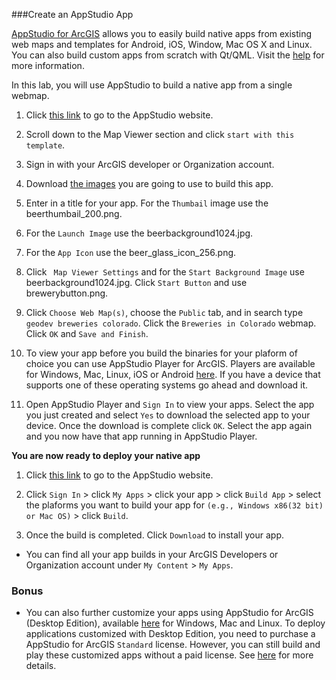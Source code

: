###Create an AppStudio App

[AppStudio for ArcGIS](http://www.esri.com/landing-pages/appstudio) allows you to easily build native apps from existing web maps and templates for Android, iOS, Window, Mac OS X and Linux. You can also build custom apps from scratch with Qt/QML. Visit the [help](http://doc.arcgis.com/en/appstudio/) for more information.

In this lab, you will use AppStudio to build a native app from a single webmap.


1. Click [this link](https://appstudio.arcgis.com/create.html) to go to the AppStudio website. 

2. Scroll down to the Map Viewer section and click `start with this template`. 

3. Sign in with your ArcGIS developer or Organization account.

4. Download [the images](https://onedrive.live.com/redir?resid=C6391DBDAAFC7209!29697&authkey=!ABHcU1LSk7LrIFw&ithint=folder%2c) you are going to use to build this app.

5. Enter in a title for your app. For the `Thumbail` image use the beerthumbail_200.png.

6. For the `Launch Image` use the beerbackground1024.jpg.

7. For the `App Icon` use the beer_glass_icon_256.png.

8. Click ` Map Viewer Settings` and for the `Start Background Image` use beerbackground1024.jpg. Click `Start Button` and use brewerybutton.png. 

9. Click `Choose Web Map(s)`, choose the `Public` tab, and in search type `geodev breweries colorado`. Click the `Breweries in Colorado` webmap. Click `OK` and `Save and Finish`.

10. To view your app before you build the binaries for your plaform of choice you can use AppStudio Player for ArcGIS. Players are available for Windows, Mac, Linux, iOS or Android [here](http://doc.arcgis.com/en/appstudio/download/). If you have a device that supports one of these operating systems go ahead and download it.

11. Open AppStudio Player and `Sign In` to view your apps. Select the app you just created and select `Yes` to download the selected app to your device. Once the download is complete click `OK`. Select the app again and you now have that app running in AppStudio Player.  

__You are now ready to deploy your native app__ 


1. Click [this link](https://appstudio.arcgis.com/) to go to the AppStudio website. 

2. Click `Sign In` > click `My Apps` > click your app > click `Build App` > select the plaforms you want to build your app for `(e.g., Windows x86(32 bit) or Mac OS)` > click `Build`.

3. Once the build is completed. Click `Download` to install your app.

* You can find all your app builds in your ArcGIS Developers or Organization account under `My Content` > `My Apps`.

### Bonus

* You can also further customize your apps using AppStudio for ArcGIS (Desktop Edition), available [here](http://doc.arcgis.com/en/appstudio/download/) for Windows, Mac and Linux. To deploy applications customized with Desktop Edition, you need to purchase a AppStudio for ArcGIS `Standard` license. However, you can still build and play these customized apps without a paid license. See [here](http://doc.arcgis.com/en/appstudio/extend-apps/extendapps.htm) for more details.
